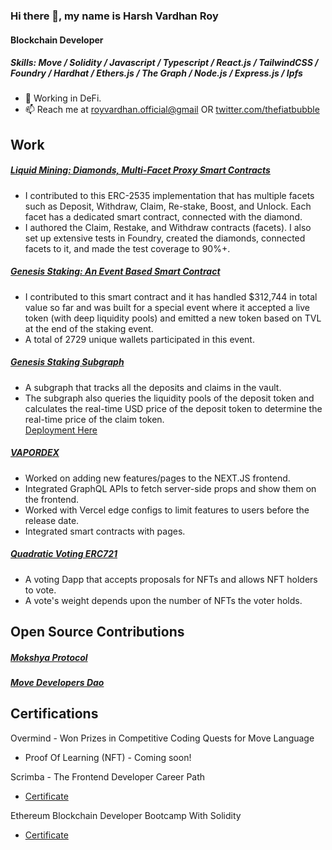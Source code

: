 ### Hi there 👋, my name is Harsh Vardhan Roy
#### Blockchain Developer

##### Skills: Move / Solidity / Javascript / Typescript / React.js / TailwindCSS / Foundry / Hardhat / Ethers.js / The Graph / Node.js / Express.js / Ipfs

- 🔭 Working in DeFi.   
- 📫 Reach me at [royvardhan.official@gmail](mailto:royvardhan.official@gmail.com) OR [twitter.com/thefiatbubble](https://twitter.com/thefiatbubble)

## Work

##### [Liquid Mining: Diamonds, Multi-Facet Proxy Smart Contracts](https://github.com/VaporFi/liquid-mining)
* I contributed to this ERC-2535 implementation that has multiple facets such as Deposit, Withdraw, Claim, Re-stake, Boost, and Unlock. Each facet has a dedicated smart contract, connected with the diamond. 
* I authored the Claim, Restake, and Withdraw contracts (facets). I also set up extensive tests in Foundry, created the diamonds, connected facets to it, and made the test coverage to 90%+.


##### [Genesis Staking: An Event Based Smart Contract](https://snowtrace.io/address/0xd21fe537c97054f40890f012955a536d80d1bf00)
- I contributed to this smart contract and it has handled $312,744 in total value so far and was built for a special event where it accepted a live token (with deep liquidity pools) and emitted a new token based on TVL at the end of the staking event.
- A total of 2729 unique wallets participated in this event.

##### [Genesis Staking Subgraph](https://github.com/royvardhan/genesis-staking-subgraph)
- A subgraph that tracks all the deposits and claims in the vault.
- The subgraph also queries the liquidity pools of the deposit token and calculates the real-time USD price of the deposit token to determine the real-time price of the claim token.  
[Deployment Here](https://thegraph.com/hosted-service/subgraph/royvardhan/genesisv4)

##### [VAPORDEX](https://app.vapordex.io/swap)
 - Worked on adding new features/pages to the NEXT.JS frontend. 
 - Integrated GraphQL APIs to fetch server-side props and show them on the frontend.
 - Worked with Vercel edge configs to limit features to users before the release date.
 - Integrated smart contracts with pages.

##### [Quadratic Voting ERC721](https://github.com/royvardhan/quadraticVotingERC721/blob/main/contracts/QuadraticVotingERC721.sol)
 - A voting Dapp that accepts proposals for NFTs and allows NFT holders to vote.
 - A vote's weight depends upon the number of NFTs the voter holds.

## Open Source Contributions

##### [Mokshya Protocol](https://github.com/mokshyaprotocol/aptos-token-vesting/pull/4)
##### [Move Developers Dao](https://github.com/movedevelopersdao/Aptos-Move-by-Example/pull/1)

## Certifications

Overmind - Won Prizes in Competitive Coding Quests for Move Language
 - Proof Of Learning (NFT) - Coming soon!

Scrimba - The Frontend Developer Career Path
- [Certificate](https://scrimba.com/certificate/uB4V7YA2/gfrontend)

Ethereum Blockchain Developer Bootcamp With Solidity
- [Certificate](https://www.udemy.com/certificate/UC-86df1665-6e81-4b04-9f6d-878b0bf0aa11/)
